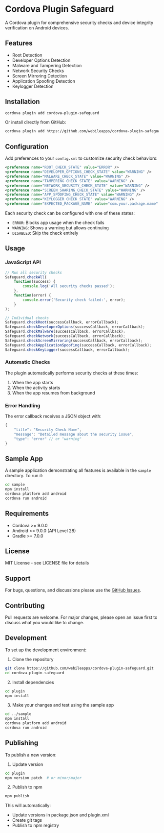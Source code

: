 # Cordova Plugin Safeguard

A Cordova plugin for comprehensive security checks and device integrity verification on Android devices.

## Features

- Root Detection
- Developer Options Detection
- Malware and Tampering Detection
- Network Security Checks
- Screen Mirroring Detection
- Application Spoofing Detection
- Keylogger Detection

## Installation

```bash
cordova plugin add cordova-plugin-safeguard
```

Or install directly from GitHub:

```bash
cordova plugin add https://github.com/webileapps/cordova-plugin-safeguard.git
```

## Configuration

Add preferences to your `config.xml` to customize security check behaviors:

```xml
<preference name="ROOT_CHECK_STATE" value="ERROR" />
<preference name="DEVELOPER_OPTIONS_CHECK_STATE" value="WARNING" />
<preference name="MALWARE_CHECK_STATE" value="WARNING" />
<preference name="TAMPERING_CHECK_STATE" value="WARNING" />
<preference name="NETWORK_SECURITY_CHECK_STATE" value="WARNING" />
<preference name="SCREEN_SHARING_CHECK_STATE" value="WARNING" />
<preference name="APP_SPOOFING_CHECK_STATE" value="WARNING" />
<preference name="KEYLOGGER_CHECK_STATE" value="WARNING" />
<preference name="EXPECTED_PACKAGE_NAME" value="com.your.package.name" />
```

Each security check can be configured with one of these states:
- `ERROR`: Blocks app usage when the check fails
- `WARNING`: Shows a warning but allows continuing
- `DISABLED`: Skip the check entirely

## Usage

### JavaScript API

```javascript
// Run all security checks
Safeguard.checkAll(
    function(success) {
        console.log('All security checks passed');
    },
    function(error) {
        console.error('Security check failed:', error);
    }
);

// Individual checks
Safeguard.checkRoot(successCallback, errorCallback);
Safeguard.checkDeveloperOptions(successCallback, errorCallback);
Safeguard.checkMalware(successCallback, errorCallback);
Safeguard.checkNetwork(successCallback, errorCallback);
Safeguard.checkScreenMirroring(successCallback, errorCallback);
Safeguard.checkApplicationSpoofing(successCallback, errorCallback);
Safeguard.checkKeyLogger(successCallback, errorCallback);
```

### Automatic Checks

The plugin automatically performs security checks at these times:
1. When the app starts
2. When the activity starts
3. When the app resumes from background

### Error Handling

The error callback receives a JSON object with:
```javascript
{
    "title": "Security Check Name",
    "message": "Detailed message about the security issue",
    "type": "error" // or "warning"
}
```

## Sample App

A sample application demonstrating all features is available in the `sample` directory. To run it:

```bash
cd sample
npm install
cordova platform add android
cordova run android
```

## Requirements

- Cordova >= 9.0.0
- Android >= 9.0.0 (API Level 28)
- Gradle >= 7.0.0

## License

MIT License - see LICENSE file for details

## Support

For bugs, questions, and discussions please use the [GitHub Issues](https://github.com/webileapps/cordova-plugin-safeguard/issues).

## Contributing

Pull requests are welcome. For major changes, please open an issue first to discuss what you would like to change.

## Development

To set up the development environment:

1. Clone the repository
```bash
git clone https://github.com/webileapps/cordova-plugin-safeguard.git
cd cordova-plugin-safeguard
```

2. Install dependencies
```bash
cd plugin
npm install
```

3. Make your changes and test using the sample app
```bash
cd ../sample
npm install
cordova platform add android
cordova run android
```

## Publishing

To publish a new version:

1. Update version
```bash
cd plugin
npm version patch  # or minor/major
```

2. Publish to npm
```bash
npm publish
```

This will automatically:
- Update versions in package.json and plugin.xml
- Create git tags
- Publish to npm registry